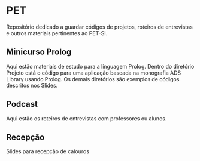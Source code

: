 # PET
Repositório dedicado a guardar códigos de projetos, roteiros de entrevistas e outros materiais pertinentes ao PET-SI.

## Minicurso Prolog
Aqui estão materiais de estudo para a linguagem Prolog. Dentro do diretório Projeto está o código para uma aplicação baseada na monografia ADS Library usando Prolog.
Os demais diretórios são exemplos de códigos descritos nos Slides.

## Podcast
Aqui estão os roteiros de entrevistas com professores ou alunos.

## Recepção
Slides para recepção de calouros
